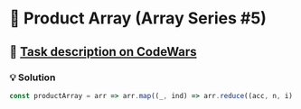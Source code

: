 # 📝 Product Array (Array Series #5)

## 🔗 [Task description on CodeWars](https://www.codewars.com/kata/5a905c2157c562994900009d)

### 💡 Solution

```javascript
const productArray = arr => arr.map((_, ind) => arr.reduce((acc, n, i) => i !== ind ? acc * n : acc, 1));
```
